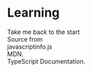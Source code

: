 # Learning  
Take me back to the start  
Source from  
javascriptinfo.js  
MDN.  
TypeScript Documentation. 
